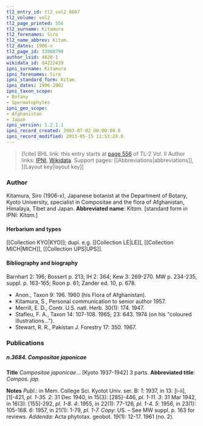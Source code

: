 ```yaml
---
tl2_entry_id: tl2_vol2_0667
tl2_volume: vol2
tl2_page_printed: 556
tl2_surname: Kitamura
tl2_forenames: Siro
tl2_name_abbrev: Kitam.
tl2_dates: 1906-x
tl2_page_id: 33068798
author_lsid: 4820-1
wikidata_id: Q4222439
ipni_surname: Kitamura
ipni_forenames: Siro
ipni_standard_form: Kitam.
ipni_dates: 1906-2002
ipni_taxon_scope: 
- Botany
- Spermatophytes
ipni_geo_scope: 
- Afghanistan
- Japan
ipni_version: 1.2.1.1
ipni_record_created: 2003-07-02 00:00:00.0
ipni_record_modified: 2013-05-15 11:53:20.0
---
```


> [!cite] BHL link: this entry starts at [page 556](https://www.biodiversitylibrary.org/page/33068798) of TL-2 Vol. II
> Author links: [IPNI](https://www.ipni.org/a/4820-1), [Wikidata](https://www.wikidata.org/wiki/Q4222439). Support pages: [[Abbreviations|abbreviations]], [[Layout key|layout key]]

### Author

Kitamura, Siro (1906-x), Japanese botanist at the Department of Botany, Kyoto University, specialist in Compositae and the flora of Afghanistan, Himalaya, Tibet and Japan. 
**Abbreviated name**: *Kitam.* \[standard form in IPNI: *Kitam.*\]

#### Herbarium and types

[[Collection KYO|KYO]]; dupl. e.g. [[Collection LE|LE]], [[Collection MICH|MICH]], [[Collection UPS|UPS]].

#### Bibliography and biography

Barnhart 2: 196; Bossert p. 213; IH 2: 364; Kew 3: 269-270. MW p. 234-235, suppl. p. 163-165; Roon p. 61; Zander ed. 10, p. 678.
- Anon., Taxon 9: 196. 1960 (his Flora of Afghanistan).
- Kitamura, S., Personal communication to senior author 1957.
- Merrill, E. D., Contr. U.S. natl. Herb. 30(1): 174. 1947.
- Stafleu, F. A., Taxon 14: 107-108. 1965; 23: 643. 1974 (on his "coloured illustrations...").
- Stewart, R. R., Pakistan J. Forestry 17: 350. 1967.

### Publications

##### n.3684. Compositae japonicae

**Title**
*Compositae japonicae*... \[Kyoto 1937-1942\] 3 parts.
**Abbreviated title**: *Compos. jap.*

**Notes**
*Publ*.: in Mem. College Sci. Kyotot Univ. ser. B:
*1*: 1937, in 13: \[i-ii\], \[1\]-421, *pl. 1-35.*
*2*: 31 Dec 1940, in 15(3): \[285\]-446, *pl. 1-11.*
*3*: 31 Mar 1942, in 16(3): \[155\]-292, *pl. 1-8.*
*4*: 1955, in 22(1): 77-126, *pl. 1-4.*
*5*: 1956, in 23(1): 105-168.
*6*: 1957, in 21(1): 1-79, *pl. 1-7.*
*Copy*: US. – See MW suppl. p. 163 for reviews.
*Addenda*: Acta phytotax. geobot. 19(1): 12-17. 1961 (no. 2).

